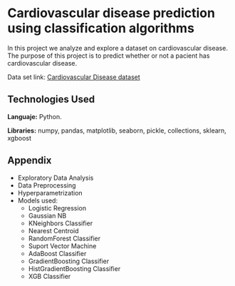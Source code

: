 # Cardiovascular disease prediction using classification algorithms

In this project we analyze and explore a dataset on cardiovascular disease. The purpose of this project is to predict whether or not a pacient has cardiovascular disease.

Data set link: [Cardiovascular Disease dataset](https://www.kaggle.com/datasets/sulianova/cardiovascular-disease-dataset)

## Technologies Used
**Languaje:** Python.

**Libraries:** numpy, pandas, matplotlib, seaborn, pickle, collections, sklearn, xgboost

## Appendix

* Exploratory Data Analysis
* Data Preprocessing
* Hyperparametrization
* Models used:
  * Logistic Regression
  * Gaussian NB
  * KNeighbors Classifier
  * Nearest Centroid
  * RandomForest Classifier
  * Suport Vector Machine
  * AdaBoost Classifier
  * GradientBoosting Classifier
  * HistGradientBoosting Classifier
  * XGB Classifier
